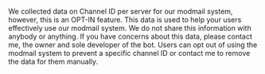 We collected data on Channel ID per server for our modmail system, however, this is an OPT-IN feature.
This data is used to help your users effectively use our modmail system.
We do not share this information with anybody or anything.
If you have concerns about this data, please contact me, the owner and sole developer of the bot.
Users can opt out of using the modmail system to prevent a specific channel ID or contact me to remove the data for them manually.
